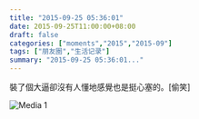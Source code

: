 ```yaml
---
title: "2015-09-25 05:36:01"
date: 2015-09-25T11:00:00+08:00
draft: false
categories: ["moments","2015","2015-09"]
tags: ["朋友圈","生活记录"]
summary: "2015-09-25 05:36:01..."
---
```


裝了個大逼卻沒有人懂地感覺也是挺心塞的。[偷笑]

![Media 1](/Moments/photos/2015-09-25/201509250536010.jpg)

